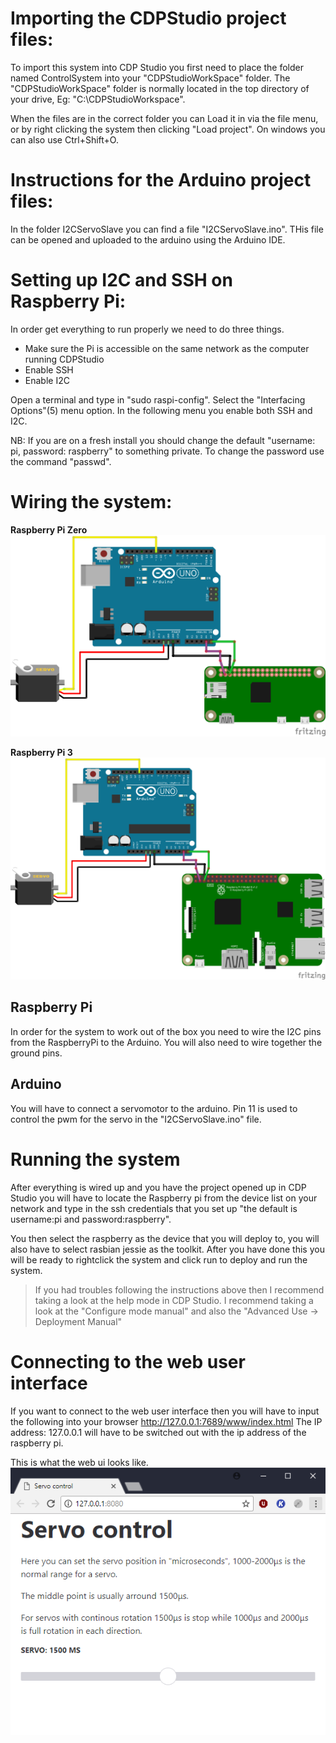 # Importing the CDPStudio project files:

To import this system into CDP Studio you first need to place the folder named ControlSystem into your "CDPStudioWorkSpace" folder. The "CDPStudioWorkSpace" folder is normally located in the top directory of your drive, Eg: "C:\CDPStudioWorkspace".

When the files are in the correct folder you can Load it in via the file menu, or by right clicking the system then clicking "Load project". On windows you can also use Ctrl+Shift+O.


# Instructions for the Arduino project files:
In the folder I2CServoSlave you can find a file "I2CServoSlave.ino". THis file can be opened and uploaded to the arduino using the Arduino IDE.


# Setting up I2C and SSH on Raspberry Pi:
In order get everything to run properly we need to do three things.
* Make sure the Pi is accessible on the same network as the computer running CDPStudio
* Enable SSH
* Enable I2C

Open a terminal and type in "sudo raspi-config". Select the "Interfacing Options"(5) menu option. In the following menu you enable both SSH and I2C.

NB: If you are on a fresh install you should change the default "username: pi, password: raspberry" to something private. To change the password use the command "passwd".


# Wiring the system:

**Raspberry Pi Zero**
![Image of wiring the PIZ](https://raw.githubusercontent.com/CDPTechnologies/I2CIOServerArduino/master/diagramPiZero.png)

**Raspberry Pi 3**
![Image of wiring the PI3](https://raw.githubusercontent.com/CDPTechnologies/I2CIOServerArduino/master/diagramPi3.png)

## Raspberry Pi
In order for the system to work out of the box you need to wire the I2C pins from the RaspberryPi to the Arduino. You will also need to wire together the ground pins.

## Arduino
You will have to connect a servomotor to the arduino. Pin 11 is used to control the pwm for the servo in the "I2CServoSlave.ino" file.

# Running the system
After everything is wired up and you have the project opened up in CDP Studio you will have to locate the Raspberry pi from the device list on your network and type in the ssh credentials that you set up "the default is username:pi and password:raspberry".

You then select the raspberry as the device that you will deploy to, you will also have to select rasbian jessie as the toolkit. After you have done this you will be ready to rightclick the system and click run to deploy and run the system.

> If you had troubles following the instructions above then I recommend taking a look at the help mode in CDP Studio.
> I recommend taking a look at the "Configure mode manual" and also the "Advanced Use -> Deployment Manual"

# Connecting to the web user interface
If you want to connect to the web user interface then you will have to input the following into your browser http://127.0.0.1:7689/www/index.html
The IP address: 127.0.0.1 will have to be switched out with the ip address of the raspberry pi.

This is what the web ui looks like.
![Image of Web UI](https://raw.githubusercontent.com/CDPTechnologies/I2CIOServerArduino/master/webui.png)
